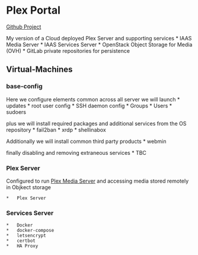 # Plex Portal
[Github Project](https://github.com/pknw1/plex-portal)

My version of a Cloud deployed Plex Server and supporting services
	*	IAAS Media Server
	* 	IAAS Services Server
	* 	OpenStack Object Storage for Media (OVH)
	* 	GitLab private repositories for persistence
	
## Virtual-Machines

### base-config
Here we configure elements common across all server we will launch
	*	updates
	*	root user config
	*	SSH daemon config
	*	Groups
	*	Users
	*	sudoers

plus we will install required packages and additional services from the OS repository
	*	fail2ban
	*	xrdp
	*	shellinabox

Additionally we will install common third party products
	*	webmin
	
finally disabling and removing extraneous services
	* 	TBC
	
### Plex Server
Configured to run [Plex Media Server](https://plex.tv) and accessing media stored remotely in Objkect storage

	*	Plex Server
	
### Services Server
	*	Docker
	*	docker-compose
	* 	letsencrypt
	*	certbot
	* 	HA Proxy
	
